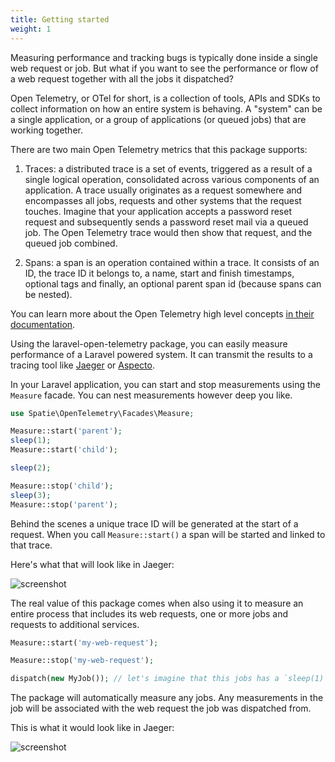 ```yaml
---
title: Getting started
weight: 1
---
```


Measuring performance and tracking bugs is typically done inside a single web request or job. But what if you want to see the performance or flow of a web request together with all the jobs it dispatched?

Open Telemetry, or OTel for short, is a collection of tools, APIs and SDKs to collect information on how an entire system is behaving. A "system" can be a single application, or a group of applications (or queued jobs) that are working together.

There are two main Open Telemetry metrics that this package supports:

1. Traces: a distributed trace is a set of events, triggered as a result of a single logical operation, consolidated across various components of an application.  A trace usually originates as a request somewhere and encompasses all jobs, requests and other systems that the request touches. Imagine that your application accepts a password reset request and subsequently sends a password reset mail via a queued job. The Open Telemetry trace would then show that request, and the queued job combined. 

2. Spans: a span is an operation contained within a trace. It consists of an ID, the trace ID it belongs to, a name, start and finish timestamps, optional tags and finally, an optional parent span id (because spans can be nested).

You can learn more about the Open Telemetry high level concepts [in their documentation](https://opentelemetry.io/docs/reference/specification/overview/).

Using the laravel-open-telemetry package, you can easily measure performance of a Laravel powered system. It can transmit the results to a tracing tool like [Jaeger](https://www.jaegertracing.io) or [Aspecto](https://www.aspecto.io).

In your Laravel application, you can start and stop measurements using the `Measure` facade. You can nest measurements however deep you like.

```php
use Spatie\OpenTelemetry\Facades\Measure;

Measure::start('parent');
sleep(1);
Measure::start('child');

sleep(2);

Measure::stop('child');
sleep(3);
Measure::stop('parent');
```

Behind the scenes a unique trace ID will be generated at the start of a request. When you call `Measure::start()` a span will be started and linked to that trace.

Here's what that will look like in Jaeger:

![screenshot](https://spatie.be/docs/laravel-open-telemetry/v1/images/trace.jpg)

The real value of this package comes when also using it to measure an entire process that includes its web requests, one or more jobs and requests to additional services.

```php
Measure::start('my-web-request');

Measure::stop('my-web-request');

dispatch(new MyJob()); // let's imagine that this jobs has a `sleep(1)` in its `handle` method.
```

The package will automatically measure any jobs. Any measurements in the job will be associated with the web request the job was dispatched from.

This is what it would look like in Jaeger:

![screenshot](https://spatie.be/docs/laravel-open-telemetry/v1/images/trace-with-job.jpg)

